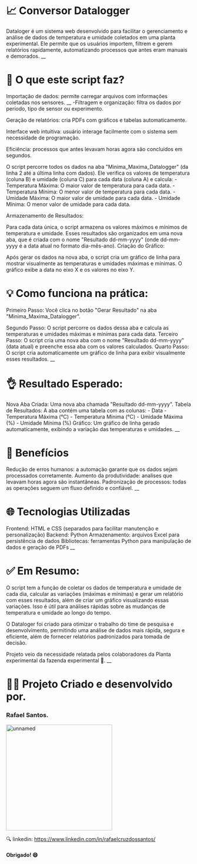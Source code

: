 # 📈 Conversor Datalogger
Dataloger é um sistema web desenvolvido para facilitar o gerenciamento e análise de dados de temperatura e umidade coletados em uma planta experimental. Ele permite que os usuários importem, filtrem e gerem relatórios rapidamente, automatizando processos que antes eram manuais e demorados.
__
# 🔧 O que este script faz?
Importação de dados: permite carregar arquivos com informações coletadas nos sensores.
__
-Filtragem e organização: filtra os dados por período, tipo de sensor ou experimento.

Geração de relatórios: cria PDFs com gráficos e tabelas automaticamente.

Interface web intuitiva: usuário interage facilmente com o sistema sem necessidade de programação.

Eficiência: processos que antes levavam horas agora são concluídos em segundos.

O script percorre todos os dados na aba "Minima_Maxima_Datalogger" (da linha 2 até a última linha com dados). Ele verifica os valores de temperatura (coluna B) e umidade (coluna C) para cada data (coluna A) e calcula: - Temperatura Máxima: O maior valor de temperatura para cada data. - Temperatura Mínima: O menor valor de temperatura para cada data. - Umidade Máxima: O maior valor de umidade para cada data. - Umidade Mínima: O menor valor de umidade para cada data.

Armazenamento de Resultados:

Para cada data única, o script armazena os valores máximos e mínimos de temperatura e umidade.
Esses resultados são organizados em uma nova aba, que é criada com o nome "Resultado dd-mm-yyyy" (onde dd-mm-yyyy é a data atual no formato dia-mês-ano).
Criação do Gráfico:

Após gerar os dados na nova aba, o script cria um gráfico de linha para mostrar visualmente as temperaturas e umidades máximas e mínimas.
O gráfico exibe a data no eixo X e os valores no eixo Y.
# 💡 Como funciona na prática:
Primeiro Passo: Você clica no botão "Gerar Resultado" na aba "Minima_Maxima_Datalogger".

Segundo Passo: O script percorre os dados dessa aba e calcula as temperaturas e umidades máximas e mínimas para cada data.
Terceiro Passo: O script cria uma nova aba com o nome "Resultado dd-mm-yyyy" (data atual) e preenche essa aba com os valores calculados.
Quarto Passo: O script cria automaticamente um gráfico de linha para exibir visualmente esses resultados.
__
# 👌 Resultado Esperado:
Nova Aba Criada: Uma nova aba chamada "Resultado dd-mm-yyyy". Tabela de Resultados: A aba contém uma tabela com as colunas: - Data - Temperatura Máxima (°C) - Temperatura Mínima (°C) - Umidade Máxima (%) - Umidade Mínima (%) Gráfico: Um gráfico de linha gerado automaticamente, exibindo a variação das temperaturas e umidades.
__
# 🚀 Benefícios
Redução de erros humanos: a automação garante que os dados sejam processados corretamente.
Aumento da produtividade: analises que levavam horas agora são instantâneas.
Padronização de processos: todas as operações seguem um fluxo definido e confiável.
__
# 🌐 Tecnologias Utilizadas
Frontend: HTML e CSS (separados para facilitar manutenção e personalização)
Backend: Python
Armazenamento: arquivos Excel para persistência de dados
Bibliotecas: ferramentas Python para manipulação de dados e geração de PDFs
__
# ✅ Em Resumo:
O script tem a função de coletar os dados de temperatura e umidade de cada dia, calcular as variações (máximas e mínimas) e gerar um relatório com esses resultados, além de criar um gráfico visualizando essas variações. Isso é útil para análises rápidas sobre as mudanças de temperatura e umidade ao longo do tempo.

O Dataloger foi criado para otimizar o trabalho do time de pesquisa e desenvolvimento, permitindo uma análise de dados mais rápida, segura e eficiente, além de fornecer relatórios padronizados para tomada de decisão.

Projeto veio da necessidade relatada pelos colaboradores da Planta experimental da fazenda experimental 🌱.
__
# 🧑‍💻 Projeto Criado e desenvolvido por.

### Rafael Santos.


<img width="288" height="288" alt="unnamed" src="https://github.com/user-attachments/assets/c99d9e34-0d1d-438d-9b62-aec526224769" />





🔍 linkedin: https://www.linkedin.com/in/rafaelcruzdossantos/


#### Obrigado! 😄
